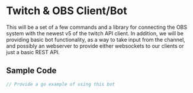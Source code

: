 # Twitch & OBS Client/Bot 
This will be a set of a few commands and a library for connecting the OBS system
with the newest v5 of the twitch API client. In addition, we will be providing
basic bot functionality, as a way to take input from the channel, and possibly
an webserver to provide either websockets to our clients or just a basic REST
API. 

## Sample Code

```Go
// Provide a go example of using this bot 
```


